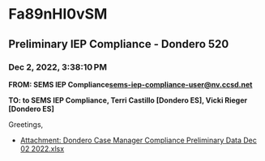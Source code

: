 # Fa89nHI0vSM
## Preliminary IEP Compliance - Dondero 520
### Dec 2, 2022, 3:38:10 PM
**FROM: SEMS IEP Compliance<sems-iep-compliance-user@nv.ccsd.net>**

**TO: to SEMS IEP Compliance, Terri Castillo [Dondero ES], Vicki Rieger [Dondero ES]**


Greetings, 

 





* [Attachment: Dondero Case Manager Compliance Preliminary Data Dec 02 2022.xlsx](Fa89nHI0vSM-attachment-1.xlsx)
